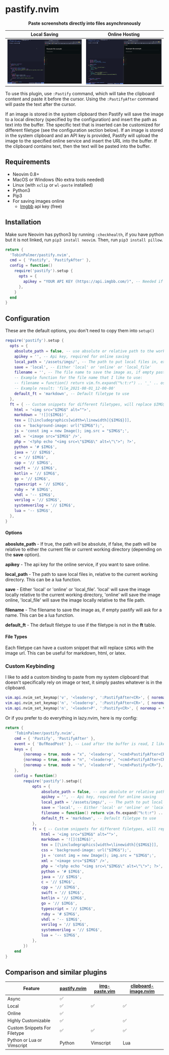 # pastify.nvim

<div align="center">
  <p><strong>Paste screenshots directly into files asynchronously</strong></p>
</div>

Local Saving               |  Online Hosting
:-------------------------:|:-------------------------:
![](./static/gifs/local.gif)  |  ![](./static/gifs/online.gif)

To use this plugin, use `:Pastify` command, which will take the clipboard content and paste it before the cursor. Using the `:PastifyAfter` command will paste the text after the cursor.

If an image is stored in the system clipboard then Pastify will save the image to a local directory (specified by the configuration) and insert the path as text into the buffer. The specific text that is inserted can be customized for different filetype (see the configuration section below). If an image is stored in the system clipboard and an API key is provided, Pastify will upload the image to the specified online service and insert the URL into the buffer. If the clipboard contains text, then the text will be pasted into the buffer.

## Requirements

- Neovim 0.8+
- MacOS or Windows (No extra tools needed)
- Linux (with `xclip` or `wl-paste` installed)
- Python3
- Pip3
- For saving images online
  - [Imgbb](https://api.imgbb.com/) api key (free)

## Installation

Make sure Neovim has python3 by running `:checkhealth`, if you have python but it is not linked, run `pip3 install neovim`.
Then, run `pip3 install pillow`.

```lua
return {
  'TobinPalmer/pastify.nvim',
  cmd = { 'Pastify', 'PastifyAfter' },
  config = function()
    require('pastify').setup {
      opts = {
        apikey = "YOUR API KEY (https://api.imgbb.com/)", -- Needed if you want to save online.
      },
    }
  end
}
```

## Configuration

These are the default options, you don't need to copy them into `setup()`

```lua
require('pastify').setup {
  opts = {
    absolute_path = false, -- use absolute or relative path to the working directory
    apikey = '', -- Api key, required for online saving
    local_path = '/assets/imgs/', -- The path to put local files in, ex <cwd>/assets/images/<filename>.png
    save = 'local', -- Either 'local' or 'online' or 'local_file'
    filename = '', -- The file name to save the image as, if empty pastify will ask for a name
    -- Example function for the file name that I like to use:
    -- filename = function() return vim.fn.expand("%:t:r") .. '_' .. os.date("%Y-%m-%d_%H-%M-%S") end,
    -- Example result: 'file_2021-08-01_12-00-00'
    default_ft = 'markdown', -- Default filetype to use
  },
  ft = { -- Custom snippets for different filetypes, will replace $IMG$ with the image url
    html = '<img src="$IMG$" alt="">',
    markdown = '![]($IMG$)',
    tex = [[\includegraphics[width=\linewidth]{$IMG$}]],
    css = 'background-image: url("$IMG$");',
    js = 'const img = new Image(); img.src = "$IMG$";',
    xml = '<image src="$IMG$" />',
    php = '<?php echo "<img src=\"$IMG$\" alt=\"\">"; ?>',
    python = '# $IMG$',
    java = '// $IMG$',
    c = '// $IMG$',
    cpp = '// $IMG$',
    swift = '// $IMG$',
    kotlin = '// $IMG$',
    go = '// $IMG$',
    typescript = '// $IMG$',
    ruby = '# $IMG$',
    vhdl = '-- $IMG$',
    verilog = '// $IMG$',
    systemverilog = '// $IMG$',
    lua = '-- $IMG$',
  },
}
```

#### Options

**aboslute_path** - If true, the path will be absolute, if false, the path will be relative to either the current file or current working directory (depending on the **save** option).

**apikey** - The api key for the online service, if you want to save online.

**local_path** - The path to save local files in, relative to the current working directory. This can be a lua function.

**save** - Either 'local' or 'online' or 'local_file'. 'local' will save the image locally relative to the current working directory, 'online' will save the image online, 'local_file' will save the image locally relative to the file path.

**filename** - The filename to save the image as, if empty pastify will ask for a name. This can be a lua function.

**default_ft** - The default filetype to use if the filetype is not in the **ft** table.

#### File Types

Each filetype can have a custom snippet that will replace `$IMG$` with the image url. This can be useful for markdown, html, or latex.

### Custom Keybinding

I like to add a custom binding to paste from my system clipboard that doesn't specifically rely on image or text, it simply pastes whatever is in the clipboard.

```lua
vim.api.nvim_set_keymap('v', '<leader>p', ':PastifyAfter<CR>', { noremap = true, silent = true })
vim.api.nvim_set_keymap('n', '<leader>p', ':PastifyAfter<CR>', { noremap = true, silent = true })
vim.api.nvim_set_keymap('n', '<leader>P', ':Pastify<CR>', { noremap = true, silent = true })
```

Or if you prefer to do everything in lazy.nvim, here is my config:

```lua
return {
    'TobinPalmer/pastify.nvim',
    cmd = { 'Pastify', 'PastifyAfter' },
    event = { 'BufReadPost' }, -- Load after the buffer is read, I like to be able to paste right away
    keys = {
        {noremap = true, mode = "x", '<leader>p', "<cmd>PastifyAfter<CR>"},
        {noremap = true, mode = "n", '<leader>p', "<cmd>PastifyAfter<CR>"},
        {noremap = true, mode = "n", '<leader>P', "<cmd>Pastify<CR>"},
    },
    config = function()
        require('pastify').setup({
            opts = {
                absolute_path = false, -- use absolute or relative path to the working directory
                apikey = '', -- Api key, required for online saving
                local_path = '/assets/imgs/', -- The path to put local files in, ex ~/Projects/<name>/assets/images/<imgname>.png
                save = 'local', -- Either 'local' or 'online' or 'local_file'
                filename = function() return vim.fn.expand("%:t:r") .. '_' .. os.date('%Y-%m-%d_%H-%M-%S') end,
                default_ft = 'markdown', -- Default filetype to use
            },
            ft = { -- Custom snippets for different filetypes, will replace $IMG$ with the image url
                html = '<img src="$IMG$" alt="">',
                markdown = '![]($IMG$)',
                tex = [[\includegraphics[width=\linewidth]{$IMG$}]],
                css = 'background-image: url("$IMG$");',
                js = 'const img = new Image(); img.src = "$IMG$";',
                xml = '<image src="$IMG$" />',
                php = '<?php echo "<img src=\"$IMG$\" alt=\"\">"; ?>',
                python = '# $IMG$',
                java = '// $IMG$',
                c = '// $IMG$',
                cpp = '// $IMG$',
                swift = '// $IMG$',
                kotlin = '// $IMG$',
                go = '// $IMG$',
                typescript = '// $IMG$',
                ruby = '# $IMG$',
                vhdl = '-- $IMG$',
                verilog = '// $IMG$',
                systemverilog = '// $IMG$',
                lua = '-- $IMG$',
            },
        })
    end
}
```

## Comparison and similar plugins

| Feature                      | [pastify.nvim](https://github.com/TobinPalmer/pastify.nvim) | [img-paste.vim](https://github.com/img-paste-devs/img-paste.vim) | [clipboard-image.nvim](https://github.com/ekickx/clipboard-image.nvim) |
|------------------------------|-------------------------------------------------------------|------------------------------------------------------------------|------------------------------------------------------------------------|
| Async                        | ✅                                                          |                                                                  |                                                                        |
| Local                        | ✅                                                          | ✅                                                               | ✅                                                                     |
| Online                       | ✅                                                          |                                                                  |                                                                        |
| Highly Customizable          | ✅                                                          |                                                                  | ✅                                                                     |
| Custom Snippets For Filetype | ✅                                                          | ✅                                                               | ✅                                                                     |
| Python or Lua or Vimscript   | Python                                                      | Vimscript                                                        | Lua                                                                    |

